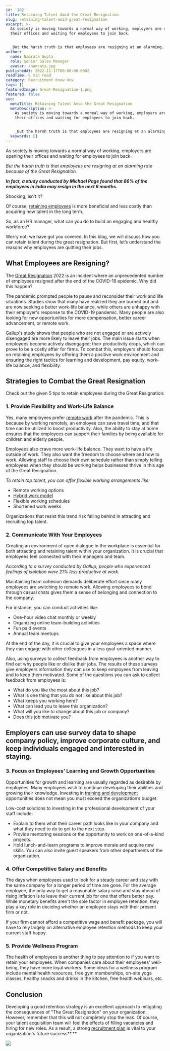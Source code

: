 ```yaml
---
id: '182'
title: Retaining Talent Amid the Great Resignation
slug: retaining-talent-amid-great-resignation
excerpt: >-
  As society is moving towards a normal way of working, employers are opening
  their offices and waiting for employees to join back.


  _But the harsh truth is that employees are resigning at an alarming...
author:
  name: Namrata Gupta
  role: Senior Sales Manager
  avatar: /namrata.jpg
publishedAt: 2022-11-17T00:00:00.000Z
readTime: 6 min read
category: Recruitment Know How
tags: []
featuredImage: Great-Resignation-1.png
featured: false
seo:
  metaTitle: Retaining Talent Amid the Great Resignation
  metaDescription: >-
    As society is moving towards a normal way of working, employers are opening
    their offices and waiting for employees to join back.


    _But the harsh truth is that employees are resigning at an alarming...
  keywords: []
---
```


As society is moving towards a normal way of working, employers are opening their offices and waiting for employees to join back.

_But the harsh truth is that employees are resigning at an alarming rate because of the Great Resignation._

**_In fact, a study conducted by Michael Page found that 86% of the employees in India may resign in the next 6 months._**

Shocking, isn’t it?

<!--more-->

Of course, [retaining employees](https://www.thetalentpool.ai/blogs/5-tips-attract-retain-gen-z-talent) is more beneficial and less costly than acquiring new talent in the long term.

So, as an HR manager, what can you do to build an engaging and healthy workforce?

Worry not; we have got you covered. In this blog, we will discuss how you can retain talent during the great resignation. But first, let’s understand the reasons why employees are quitting their jobs.

## **What Employees are Resigning?**

The [Great Resignation](https://www.thetalentpool.ai/blogs/what-is-the-great-resignation-and-how-does-it-affect-recruitment) 2022 is an incident where an unprecedented number of employees resigned after the end of the COVID-19 epidemic. Why did this happen?

The pandemic prompted people to pause and reconsider their work and life situations. Studies show that many have realized they are burned out and are now seeking a better work-life balance, while others are unhappy with their employer's response to the COVID-19 pandemic. Many people are also looking for new opportunities for more compensation, better career advancement, or remote work.

Gallup's study shows that people who are not engaged or are actively disengaged are more likely to leave their jobs. The main issue starts when employees become actively disengaged; their productivity drops, which can prove to be a costly affair for firms. To combat this, employers should focus on retaining employees by offering them a positive work environment and ensuring the right tactics for learning and development, pay equity, work-life balance, and flexibility.

## **Strategies to Combat the Great Resignation**

Check out the given 5 tips to retain employees during the Great Resignation:

### 1\. **Provide Flexibility and Work-Life Balance**

Yes, many employees prefer [remote work](https://www.thetalentpool.ai/blogs/remote-working-collaboration-tools) after the pandemic. This is because by working remotely, an employee can save travel time, and that time can be utilized to boost productivity. Also, the ability to stay at home ensures that the employees can support their families by being available for children and elderly people.

Employees also crave more work-life balance. They want to have a life outside of work. They also want the freedom to choose where and how to work. Allowing staff to choose their own schedule rather than simply telling employees when they should be working helps businesses thrive in this age of the Great Resignation.

_To retain top talent, you can offer flexible working arrangements like:_

- Remote working options
- [Hybrid work model](https://www.thetalentpool.ai/blogs/7-must-dos-for-businesses-transitioning-to-the-hybrid-work-model)
- Flexible working schedules
- Shortened work weeks

Organizations that resist this trend risk falling behind in attracting and recruiting top talent.

### 2\. **Communicate With Your Employees**

Creating an environment of open dialogue in the workplace is essential for both attracting and retaining talent within your organization. It is crucial that employees feel connected with their managers and team.

_According to a survey conducted by Gallup, people who experienced feelings of isolation were 21% less productive at work._

Maintaining team cohesion demands deliberate effort since many employees are switching to remote work. Allowing employees to bond through casual chats gives them a sense of belonging and connection to the company.

For instance, you can conduct activities like:

- One-hour video chat monthly or weekly
- Organizing online team-building activities
- Fun paid events
- Annual team meetups

At the end of the day, it is crucial to give your employees a space where they can engage with other colleagues in a less goal-oriented manner.

Also, using surveys to collect feedback from employees is another way to find out why people like or dislike their jobs. The results of these surveys give employers information they can use to keep employees from leaving and to keep them motivated. Some of the questions you can ask to collect feedback from employees is:

- What do you like the most about this job?
- What is one thing that you do not like about this job?
- What keeps you working here?
- What can lead you to leave this organization?
- What will you like to change about this job or company?
- Does this job motivate you?

## Employers can use survey data to shape company policy, improve corporate culture, and keep individuals engaged and interested in staying.

### 3\. **Focus on Employees’ Learning and Growth Opportunities**

Opportunities for growth and learning are usually regarded as desirable by employees. Many employees wish to continue developing their abilities and growing their knowledge. Investing in [training and development](https://www.thetalentpool.ai/blogs/how-build-talent-mobility-plan-and-benefits-it) opportunities does not mean you must exceed the organization’s budget.

Low-cost solutions to investing in the professional development of your staff include:

- Explain to them what their career path looks like in your company and what they need to do to get to the next step.
- Provide mentoring sessions or the opportunity to work on one-of-a-kind projects.
- Hold lunch-and-learn programs to improve morale and acquire new skills. You can also invite guest speakers from other departments of the organization.

### 4\. **Offer Competitive Salary and Benefits**

The days when employees used to look for a steady career and stay with the same company for a longer period of time are gone. For the average employee, the only way to get a reasonable salary raise and stay ahead of rising inflation is to leave their current job for one that offers better pay. While monetary benefits aren't the sole factor in employee retention, they play a key role in deciding whether an employee stays with their present firm or not.

If your firm cannot afford a competitive wage and benefit package, you will have to rely largely on alternative employee retention methods to keep your current staff happy.

### 5\. **Provide Wellness Program**

The health of employees is another thing to pay attention to if you want to retain your employees. When companies care about their employees' well-being, they have more loyal workers. Some ideas for a wellness program include mental health resources, free gym memberships, on-site yoga classes, healthy snacks and drinks in the kitchen, free health webinars, etc.

## **Conclusion**

Developing a good retention strategy is an excellent approach to mitigating the consequences of "The Great Resignation" on your organization. However, remember that this will not completely stop the leak. Of course, your talent acquisition team will feel the effects of filling vacancies and hiring for new roles. As a result, a strong [recruitment plan](https://www.thetalentpool.ai) is vital to your organization's future success**.**

![](images/Great-Resignation-1-576x1024.png)
